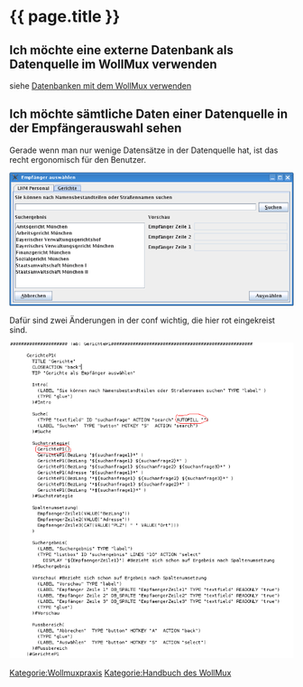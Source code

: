 # {{ page.title }}

## Ich möchte eine externe Datenbank als Datenquelle im WollMux verwenden

siehe [Datenbanken mit dem WollMux verwenden](Datenbanken_mit_dem_WollMux_verwenden.md)

## Ich möchte sämtliche Daten einer Datenquelle in der Empfängerauswahl sehen

Gerade wenn man nur wenige Datensätze in der Datenquelle hat, ist das recht ergonomisch für den Benutzer.

![Empfaengerauswahl Gerichte](images/FragenDatenquellen/Empfaengerauswahl_gerichte.png "Empfaengerauswahl gerichte.png")

Dafür sind zwei Änderungen in der conf wichtig, die hier rot eingekreist sind.

![Tab Gerichte](images/FragenDatenquellen/Tab_gerichte.png "Tab gerichte.png")

<Kategorie:Wollmuxpraxis> [Kategorie:Handbuch des WollMux](Kategorie:Handbuch_des_WollMux)

